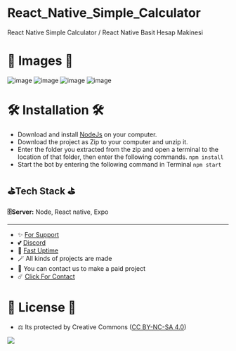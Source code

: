 # React_Native_Simple_Calculator
React Native Simple Calculator / React Native Basit Hesap Makinesi

# 🎈 Images 🎈

![image](https://github.com/fastuptime/React_Native_Simple_Calculator/assets/63351166/1a5c6704-2a49-4afc-8a52-86267ea4601e)
![image](https://github.com/fastuptime/React_Native_Simple_Calculator/assets/63351166/451ab60d-5b93-4b24-aa9e-fcb2cb180200)
![image](https://github.com/fastuptime/React_Native_Simple_Calculator/assets/63351166/b30c01b6-455f-4b7c-8521-a3eda9be6595)
![image](https://github.com/fastuptime/React_Native_Simple_Calculator/assets/63351166/481dadeb-2641-453a-9f97-238ca02d8444)


# 🛠️ Installation 🛠️

- Download and install [NodeJs](https://nodejs.org/en/download) on your computer.
- Download the project as Zip to your computer and unzip it.
- Enter the folder you extracted from the zip and open a terminal to the location of that folder, then enter the following commands.
`npm install`
- Start the bot by entering the following command in Terminal
`npm start`

## ⛳Tech Stack ⛳

**🗄️Server:** Node, React native, Expo

---
- ✨ [For Support](https://github.com/sponsors/fastuptime) <br>
- 💕 [Discord](https://fastuptime.com/discord)<br>
- 🏓 [Fast Uptime](https://fastuptime.com/)<br>
- 🪄 All kinds of projects are made <br>
- 🧨 You can contact us to make a paid project<br>
- ☄️ [Click For Contact](mailto:fastuptime@gmail.com)<br>

# 🎯 License 🎯
- ⚖️ Its protected by Creative Commons ([CC BY-NC-SA 4.0](https://creativecommons.org/licenses/by-nc-sa/4.0/))

<a href="https://creativecommons.org/licenses/by-nc-sa/4.0/" title="BYNCSA40"><img src="https://licensebuttons.net/l/by-nc-sa/4.0/88x31.png"></a>
